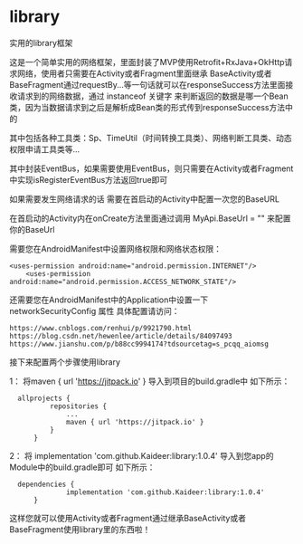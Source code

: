 # library
实用的library框架

这是一个简单实用的网络框架，里面封装了MVP使用Retrofit+RxJava+OkHttp请求网络，使用者只需要在Activity或者Fragment里面继承
BaseActivity或者BaseFragment通过requestBy...等一句话就可以在responseSuccess方法里面接收请求到的网络数据，通过 instanceof 关键字
来判断返回的数据是哪一个Bean类，因为当数据请求到之后是解析成Bean类的形式传到responseSuccess方法中的

其中包括各种工具类：Sp、TimeUtil（时间转换工具类）、网络判断工具类、动态权限申请工具类等...

其中封装EventBus，如果需要使用EventBus，则只需要在Activity或者Fragment中实现isRegisterEventBus方法返回true即可

如果需要发生网络请求的话 需要在首启动的Activity中配置一次您的BaseURL

在首启动的Activity内在onCreate方法里面通过调用 MyApi.BaseUrl = ""  来配置你的BaseUrl

需要您在AndroidManifest中设置网络权限和网络状态权限：

	<uses-permission android:name="android.permission.INTERNET"/>
    	<uses-permission android:name="android.permission.ACCESS_NETWORK_STATE"/>
	
还需要您在AndroidManifest中的Application中设置一下  networkSecurityConfig 属性
具体配置请访问：

	https://www.cnblogs.com/renhui/p/9921790.html  
	https://blog.csdn.net/hewenlee/article/details/84097493  
	https://www.jianshu.com/p/b88cc9994174?tdsourcetag=s_pcqq_aiomsg  


接下来配置两个步骤使用library

1：
  将maven { url 'https://jitpack.io' } 导入到项目的build.gradle中
  如下所示：

      allprojects {
		      repositories {
			      ...
			      maven { url 'https://jitpack.io' }
		      }
	      }
        
2：
  将 implementation 'com.github.Kaideer:library:1.0.4' 导入到您app的Module中的build.gradle即可
  如下所示：
  
      dependencies {
	              implementation 'com.github.Kaideer:library:1.0.4'
	      }
        
        
这样您就可以使用Activity或者Fragment通过继承BaseActivity或者BaseFragment使用library里的东西啦！        


